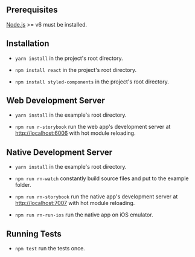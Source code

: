 ## Prerequisites

[Node.js](http://nodejs.org/) >= v6 must be installed.

## Installation

- `yarn install` in the project's root directory.

- `npm install react` in the project's root directory.

- `npm install styled-components` in the project's root directory.

## Web Development Server

- `yarn install` in the example's root directory.

- `npm run r-storybook` run the web app's development server at [http://localhost:6006](http://localhost:6006) with hot module reloading.

## Native Development Server

- `yarn install` in the example's root directory.

- `npm run rn-watch` constantly build source files and put to the example folder.

- `npm run rn-storybook` run the native app's development server at [http://localhost:7007](http://localhost:7007) with hot module reloading.

- `npm run rn-run-ios` run the native app on iOS emulator.

## Running Tests

- `npm test` run the tests once.
